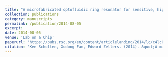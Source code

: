 ```yaml
---
title: "A microfabricated optofluidic ring resonator for sensitive, high-speed detection of volatile organic compounds"
collection: publications
category: manuscripts
permalink: /publication/2014-08-05
excerpt: 
date: 2014-08-05
venue: 'Lab on a Chip'
paperurl: 'https://pubs.rsc.org/en/content/articlelanding/2014/lc/c4lc00739e/unauth'
citation: 'Kee Scholten, Xudong Fan, Edward Zellers. (2014). &quot;A microfabricated optofluidic ring resonator for sensitive, high-speed detection of volatile organic compounds.&quot; <i>Lab on a Chip</i>. 14(19).'
---
```

<!--The contents above will be part of a list of publications, if the user clicks the link for the publication than the contents of section will be rendered as a full page, allowing you to provide more information about the paper for the reader. When publications are displayed as a single page, the contents of the above "citation" field will automatically be included below this section in a smaller font.-->

